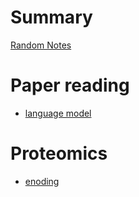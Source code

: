 # Summary

[Random Notes](README.md)

# Paper reading 

- [language model](./chapter_1.md)


# Proteomics
- [enoding](./encoding.md)
